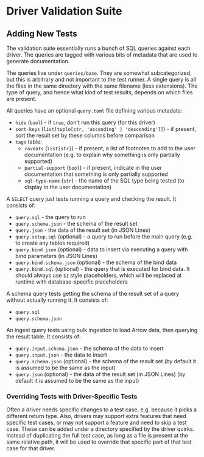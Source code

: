 <!--
  Copyright (c) 2025 Columnar Technologies, Inc.

  Licensed under the Apache License, Version 2.0 (the "License");
  you may not use this file except in compliance with the License.
  You may obtain a copy of the License at

          http://www.apache.org/licenses/LICENSE-2.0

  Unless required by applicable law or agreed to in writing, software
  distributed under the License is distributed on an "AS IS" BASIS,
  WITHOUT WARRANTIES OR CONDITIONS OF ANY KIND, either express or implied.
  See the License for the specific language governing permissions and
  limitations under the License.
-->

# Driver Validation Suite

## Adding New Tests

The validation suite essentially runs a bunch of SQL queries against each
driver.  The queries are tagged with various bits of metadata that are used to
generate documentation.

The queries live under `queries/base`.  They are somewhat subcategorized, but
this is arbitrary and not important to the test runner.  A single query is all
the files in the same directory with the same filename (less extensions).  The
type of query, and hence what kind of test results, depends on which files are
present.

All queries have an optional `query.toml` file defining various metadata:

- `hide` (`bool`) - if `true`, don't run this query (for this driver)
- `sort-keys` (`list[tuple[str, 'ascending' | 'descending']]`) - if present,
  sort the result set by these columns before comparison
- `tags` table:
  - `caveats` (`list[str]`) - if present, a list of footnotes to add to the
    user documentation (e.g. to explain why something is only partially
    supported)
  - `partial-support` (`bool`) - if present, indicate in the user
    documentation that something is only partially supported
  - `sql-type-name` (`str`) - the name of the SQL type being tested (to
    display in the user documentation)

A `SELECT` query just tests running a query and checking the result.  It
consists of:

- `query.sql` - the query to run
- `query.schema.json` - the schema of the result set
- `query.json` - the data of the result set (in JSON Lines)
- `query.setup.sql` (optional) - a query to run before the main query (e.g. to
  create any tables required)
- `query.bind.json` (optional) - data to insert via executing a query with
  bind parameters (in JSON Lines)
- `query.bind.schema.json` (optional) - the schema of the bind data
- `query.bind.sql` (optional) - the query that is executed for bind data.  It
  should always use `$1` style placeholders, which will be replaced at runtime
  with database-specific placeholders

A schema query tests getting the schema of the result set of a query without
actually running it.  It consists of:

- `query.sql`
- `query.schema.json`

An ingest query tests using bulk ingestion to load Arrow data, then querying
the result table.  It consists of:

- `query.input.schema.json` - the schema of the data to insert
- `query.input.json` - the data to insert
- `query.schema.json` (optional) - the schema of the result set (by default it
  is assumed to be the same as the input)
- `query.json` (optional) - the data of the result set (in JSON Lines) (by
  default it is assumed to be the same as the input)

### Overriding Tests with Driver-Specific Tests

Often a driver needs specific changes to a test case, e.g. because it picks a
different return type.  Also, drivers may support extra features that need
specific test cases, or may not support a feature and need to skip a test
case.  These can be added under a directory specified by the driver quirks.
Instead of duplicating the full test case, as long as a file is present at the
same relative path, it will be used to override that specific part of that
test case for that driver.
